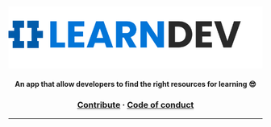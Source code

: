 <br>
<br>
<br>
<p align="center">
  <img src="https://github.com/mouadTaoussi/learndev/blob/main/mercury/src/assets/LogoReadme.svg"/>
</p>

<h4 align="center">
	<strong>An app that allow developers to find the right resources for learning 😎</strong>
</h4>

<h3 align="center">
  <a href="https://github.com/mouadTaoussi/learndev/blob/master/CONTRIBUTING.md">Contribute</a>
  <span> · </span>
  <a href="https://github.com/mouadTaoussi/learndev/blob/master/CODE_OF_CONDUCT.md">Code of conduct</a>
</h3>

---